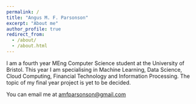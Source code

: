 ```yaml
---
permalink: /
title: "Angus M. F. Parsonson"
excerpt: "About me"
author_profile: true
redirect_from: 
  - /about/
  - /about.html
---
```


I am a fourth year MEng Computer Science student at the University of Bristol.
This year I am specialising in Machine Learning, Data Science, Cloud Computing, Financial 
Technology and Information Processing. The topic of my final year project is yet
to be decided.

You can email me at amfparsonson@gmail.com
